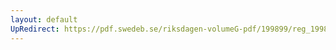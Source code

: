 ```yaml
---
layout: default
UpRedirect: https://pdf.swedeb.se/riksdagen-volumeG-pdf/199899/reg_199899/reg_199899_0426.pdf
---
```

